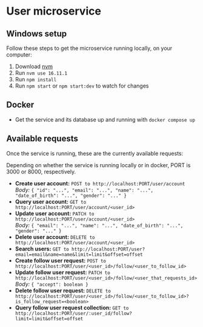 # User microservice

## Windows setup

Follow these steps to get the microservice running locally, on your computer:

1. Download [nvm](https://github.com/coreybutler/nvm-windows/releases)
2. Run `nvm use 16.11.1`
3. Run `npm install`
4. Run `npm start` or `npm start:dev` to watch for changes

## Docker

- Get the service and its database up and running with `docker compose up`

## Available requests

Once the service is running, these are the currently available requests:

Depending on whether the service is running locally or in docker, PORT is 3000 or 8000, respectively.

- **Create user account:** `POST to http://localhost:PORT/user/account`  
*Body:* `{ "id": "...", "email": "...", "name": "...", "date_of_birth": "...", "gender": "..." }`
- **Query user account:** `GET to http://localhost:PORT/user/account/<user_id>`
- **Update user account:** `PATCH to http://localhost:PORT/user/account/<user_id>`  
*Body:* `{ "email": "...", "name": "...", "date_of_birth": "...", "gender": "..." }`
- **Delete user account:** `DELETE to http://localhost:PORT/user/account/<user_id>`
- **Search users:** `GET to http://localhost:PORT/user?email=email&name=name&limit=limit&offset=offset`
- **Create follow user request:** `POST to http://localhost:PORT/user/<user_id>/follow/<user_to_follow_id>`
- **Update follow user request:** `PATCH to http://localhost:PORT/user/<user_id>/follow/<user_that_requests_id>`  
*Body:* `{ "accept": boolean }`
- **Delete follow user request:** `DELETE to http://localhost:PORT/user/<user_id>/follow/<user_to_follow_id>?is_follow_request=<boolean>`
- **Query follow user request collection:** `GET to http://localhost:PORT/user/:user_id/follow?limit=limit&offset=offset`
